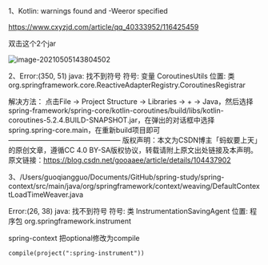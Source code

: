 1、Kotlin: warnings found and -Weeror specified

https://www.cxyzjd.com/article/qq_40333952/116425459

双击这个2个jar

![image-20210505143804502](https://img-blog.csdnimg.cn/img_convert/a7c93e2929696ff2c99163868ec5b81f.png)

2、Error:(350, 51) java: 找不到符号
  符号:   变量 CoroutinesUtils
  位置: 类 org.springframework.core.ReactiveAdapterRegistry.CoroutinesRegistrar



解决方法：
点击File -> Project Structure -> Libraries -> + -> Java，然后选择spring-framework/spring-core/kotlin-coroutines/build/libs/kotlin-coroutines-5.2.4.BUILD-SNAPSHOT.jar，在弹出的对话框中选择spring.spring-core.main，在重新build项目即可
————————————————
版权声明：本文为CSDN博主「蚂蚁要上天」的原创文章，遵循CC 4.0 BY-SA版权协议，转载请附上原文出处链接及本声明。
原文链接：https://blog.csdn.net/gooaaee/article/details/104437902





3、/Users/guoqiangguo/Documents/GitHub/spring-study/spring-context/src/main/java/org/springframework/context/weaving/DefaultContextLoadTimeWeaver.java

Error:(26, 38) java: 找不到符号
  符号:   类 InstrumentationSavingAgent
  位置: 程序包 org.springframework.instrument



spring-context 把optional修改为compile

```
compile(project(":spring-instrument"))
```

